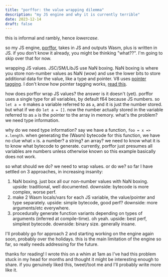 ```yaml
---
title: "porffor: the value wrapping dilemma"
description: "my JS engine and why it is currently terrible"
date: 2023-12-14
draft: false
---
```


this is informal and rambly, hence *lowercase*.

so my JS engine, [porffor](https://porffor.goose.icu), takes in JS and outputs Wasm, plus is written in JS. if you don't know it already, you might be thinking "what??". I'm going to skip over that for now.

wrapping JS values. JSC/SM/LibJS use NaN boxing. NaN boxing is where you store non-number values as NaN (wow) and use the lower bits to store additional data for the value, like a type and pointer. V8 uses [pointer tagging](https://en.wikipedia.org/wiki/Tagged_pointer). I don't know how pointer tagging works, [read this](https://stackoverflow.com/questions/63550957/why-does-v8-uses-pointer-tagging-and-not-nan-boxing).

how does porffor wrap JS values? the answer is it doesn't (yet). porffor uses a single type for all variables, by default f64 because JS numbers. so `let a = 0` makes a variable referred to as `a`, and it is just the number stored. but what if we do `let a = []`. now the number actually stored in the variable referred to as `a` is the pointer to the array in memory. what's the problem? we need type information.

why do we need type information? say we have a function, `foo = x => x.length`. when generating the (Wasm) bytecode for this function, we have no clue what `x` is. a number? a string? an array? we need to know what it is to know what bytecode to generate. currently, porffor just presumes all variables are numbers unless otherwise known so this example basically does not work.

so what should we do? we need to wrap values. or do we? so far I have settled on 3 approaches, in increasing insanity:
1. NaN boxing. just box all our non-number values with NaN boxing. upside: traditional, well documented. downside: bytecode is more complex, worse perf.
2. make 2 Wasm locals/vars for each JS variable, the value/pointer and type separately. upside: simple bytecode, good perf? downside: more arguments/etc everywhere.
3. procedurally generate function variants depending on types of arguments (inferred at compile-time). oh yeah. upside: best perf, simplest bytecode. downside: binary size. generally insane.

I'll probably go for approach 2 and starting working on the engine again soon, probably over the holidays. this is the main limitation of the engine so far, so really needs addressing for the future.

thanks for reading! I wrote this on a whim at 1am as I've had this problem stuck in my head for months and thought it might be interesting enough to share. if you genuinely liked this, tweet/toot me and I'll probably write more like it.
